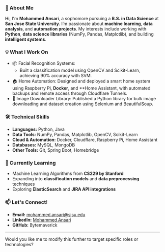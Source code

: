 ### 👋 About Me

Hi, I'm **Mohammed Ansari**, a sophomore pursuing a **B.S. in Data Science** at **San Jose State University**. I’m passionate about **machine learning**, **data analysis**, and **automation projects**. My interests include working with **Python**, **data science libraries** (NumPy, Pandas, Matplotlib), and building **intelligent systems**.

### 💡 What I Work On
- 📦 Facial Recognition Systems:
  * Built a classification model using OpenCV and Scikit-Learn, achieving 90% accuracy with SVM.  
- 🏠 Home Automation:
    Designed and deployed a smart home system using Raspberry Pi, **Docker**, and **Home Assistant, with automated backups and remote access through Cloudflare Tunnels.  
- 📸 Image Downloader Library:
    Published a Python library for bulk image downloading and dataset creation using Selenium and BeautifulSoup.

### 🛠️ Technical Skills
- **Languages:** Python, Java  
- **Data Tools:** NumPy, Pandas, Matplotlib, OpenCV, Scikit-Learn  
- **Cloud & Automation:** Docker, Cloudflare, Raspberry Pi, Home Assistant  
- **Databases:** MySQL, MongoDB  
- **Other Tools:** Git, Spring Boot, Homebridge  

### 🚀 Currently Learning
- Machine Learning Algorithms from **CS229 by Stanford**  
- Expanding into **classification models** and **data preprocessing** techniques  
- Exploring **ElasticSearch** and **JIRA API integrations**  

### 📫 Let's Connect!
- **Email:** mohammed.ansari@sjsu.edu  
- **LinkedIn:** [Mohammed Ansari](https://www.linkedin.com/in/mohammed-ansari/)  
- **GitHub:** Bytemaverick  

---

Would you like me to modify this further to target specific roles or technologies?
